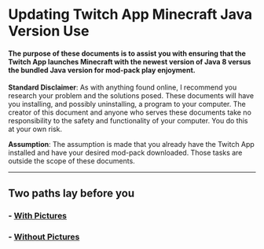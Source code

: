 # Updating Twitch App Minecraft Java Version Use

#### The purpose of these documents is to assist you with ensuring that the Twitch App launches Minecraft with the newest version of Java 8 versus the bundled Java version for mod-pack play enjoyment.

**Standard Disclaimer**: As with anything found online, I recommend you research your problem and the solutions posed. These documents will have you installing, and possibly uninstalling, a program to your computer. The creator of this document and anyone who serves these documents take no responsibility to the safety and functionality of your computer. You do this at your own risk.

**Assumption**: The assumption is made that you already have the Twitch App installed and have your desired mod-pack downloaded. Those tasks are outside the scope of these documents.

---

## Two paths lay before you

### - [With Pictures](https://github.com/Preocts/darko_java_help/blob/source/walkthru-pic.md)

### - [Without Pictures](https://github.com/Preocts/darko_java_help/blob/source/walkthru-nopic.md)